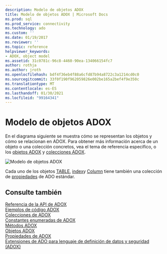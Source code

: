 ```yaml
---
description: Modelo de objetos ADOX
title: Modelo de objetos ADOX | Microsoft Docs
ms.prod: sql
ms.prod_service: connectivity
ms.technology: ado
ms.custom: ''
ms.date: 01/19/2017
ms.reviewer: ''
ms.topic: reference
helpviewer_keywords:
- ADOX, object model
ms.assetid: 31c0781c-96c8-4460-90ea-134066154fc7
author: rothja
ms.author: jroth
ms.openlocfilehash: bdf4f36eb4f88a6cfd87b94a8722c3a1214cd0c0
ms.sourcegitcommit: 33f0f190f962059826e002be165a2bef4f9e350c
ms.translationtype: MT
ms.contentlocale: es-ES
ms.lasthandoff: 01/30/2021
ms.locfileid: "99164341"
---
```

# <a name="adox-object-model"></a>Modelo de objetos ADOX
En el diagrama siguiente se muestra cómo se representan los objetos y cómo se relacionan en ADOX. Para obtener más información acerca de un objeto o una colección concretos, vea el tema de referencia específico, o los [objetos ADOX](./adox-objects.md) y [colecciones ADOX](./adox-collections.md).  
  
 ![Modelo de objetos ADOX](../../../ado/reference/adox-api/media/adox_object_model.gif "ADOX_object_model")  
  
 Cada uno de los objetos [TABLE](./table-object-adox.md), [index](./index-object-adox.md)y [Column](./column-object-adox.md) tiene también una colección de [propiedades](../ado-api/properties-collection-ado.md) de ADO estándar.  
  
## <a name="see-also"></a>Consulte también  
 [Referencia de la API de ADOX]()   
 [Ejemplos de código ADOX](./adox-code-examples.md)   
 [Colecciones de ADOX](./adox-collections.md)   
 [Constantes enumeradas de ADOX](./adox-enumerated-constants.md)   
 [Métodos ADOX](./adox-methods.md)   
 [Objetos ADOX](./adox-objects.md)   
 [Propiedades de ADOX](./adox-properties.md)   
 [Extensiones de ADO para lenguaje de definición de datos y seguridad (ADOX)](../../guide/extensions/ado-extensions-for-data-definition-language-and-security-adox.md)